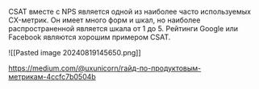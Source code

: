 CSAT вместе с NPS является одной из наиболее часто используемых CX-метрик. Он имеет много форм и шкал, но наиболее распространенной является шкала от 1 до 5. Рейтинги Google или Facebook являются хорошим примером CSAT.

 ![[Pasted image 20240819145650.png]]


https://medium.com/@uxunicorn/гайд-по-продуктовым-метрикам-4ccfc7b0504b
